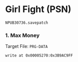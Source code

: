 # Girl Fight (PSN) 

`NPUB30736.savepatch`

### 1. Max Money

Target File: `PRG-DATA`

```
write at 0x00005270:0x3B9AC9FF
```

